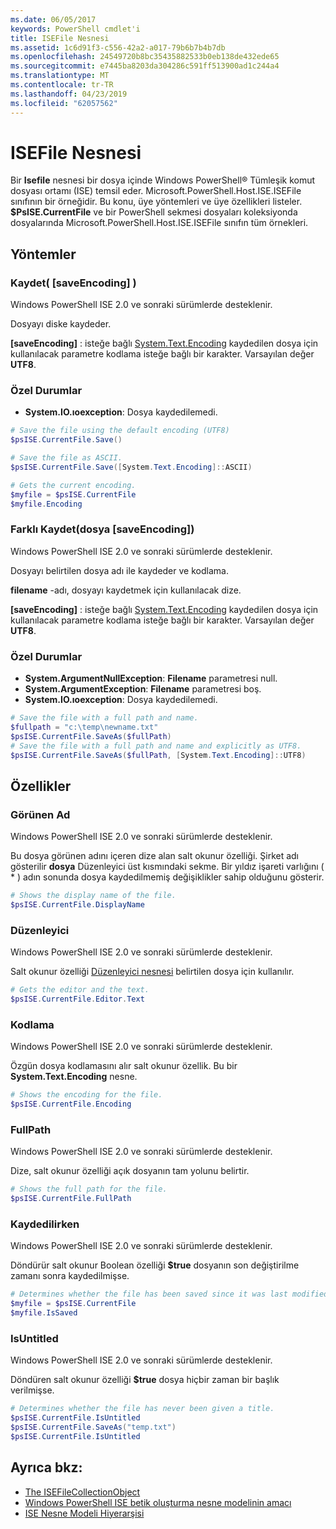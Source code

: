 ```yaml
---
ms.date: 06/05/2017
keywords: PowerShell cmdlet'i
title: ISEFile Nesnesi
ms.assetid: 1c6d91f3-c556-42a2-a017-79b6b7b4b7db
ms.openlocfilehash: 24549720b8bc35435882533b0eb138de432ede65
ms.sourcegitcommit: e7445ba8203da304286c591ff513900ad1c244a4
ms.translationtype: MT
ms.contentlocale: tr-TR
ms.lasthandoff: 04/23/2019
ms.locfileid: "62057562"
---
```

# <a name="the-isefile-object"></a>ISEFile Nesnesi

Bir **Isefile** nesnesi bir dosya içinde Windows PowerShell® Tümleşik komut dosyası ortamı (ISE) temsil eder. Microsoft.PowerShell.Host.ISE.ISEFile sınıfının bir örneğidir. Bu konu, üye yöntemleri ve üye özellikleri listeler. **$PsISE.CurrentFile** ve bir PowerShell sekmesi dosyaları koleksiyonda dosyalarında Microsoft.PowerShell.Host.ISE.ISEFile sınıfın tüm örnekleri.

## <a name="methods"></a>Yöntemler

### <a name="save-saveencoding-"></a>Kaydet\( \[saveEncoding\] \)

Windows PowerShell ISE 2.0 ve sonraki sürümlerde desteklenir.

Dosyayı diske kaydeder.

**\[saveEncoding\]**  : isteğe bağlı [System.Text.Encoding](https://msdn.microsoft.com/library/system.text.encoding.aspx) kaydedilen dosya için kullanılacak parametre kodlama isteğe bağlı bir karakter. Varsayılan değer **UTF8**.

### <a name="exceptions"></a>Özel Durumlar

- **System.IO.ıoexception**: Dosya kaydedilemedi.

```powershell
# Save the file using the default encoding (UTF8)
$psISE.CurrentFile.Save()

# Save the file as ASCII.
$psISE.CurrentFile.Save([System.Text.Encoding]::ASCII)

# Gets the current encoding.
$myfile = $psISE.CurrentFile
$myfile.Encoding
```

### <a name="saveasfilename-saveencoding"></a>Farklı Kaydet\(dosya \[saveEncoding\]\)

Windows PowerShell ISE 2.0 ve sonraki sürümlerde desteklenir.

Dosyayı belirtilen dosya adı ile kaydeder ve kodlama.

**filename** -adı, dosyayı kaydetmek için kullanılacak dize.

**\[saveEncoding\]**  : isteğe bağlı [System.Text.Encoding](https://msdn.microsoft.com/library/system.text.encoding.aspx) kaydedilen dosya için kullanılacak parametre kodlama isteğe bağlı bir karakter. Varsayılan değer **UTF8**.

### <a name="exceptions"></a>Özel Durumlar

- **System.ArgumentNullException**: **Filename** parametresi null.
- **System.ArgumentException**: **Filename** parametresi boş.
- **System.IO.ıoexception**: Dosya kaydedilemedi.

```powershell
# Save the file with a full path and name.
$fullpath = "c:\temp\newname.txt"
$psISE.CurrentFile.SaveAs($fullPath)
# Save the file with a full path and name and explicitly as UTF8.
$psISE.CurrentFile.SaveAs($fullPath, [System.Text.Encoding]::UTF8)
```

## <a name="properties"></a>Özellikler

### <a name="displayname"></a>Görünen Ad

Windows PowerShell ISE 2.0 ve sonraki sürümlerde desteklenir.

Bu dosya görünen adını içeren dize alan salt okunur özelliği. Şirket adı gösterilir **dosya** Düzenleyici üst kısmındaki sekme. Bir yıldız işareti varlığını \( \* \) adın sonunda dosya kaydedilmemiş değişiklikler sahip olduğunu gösterir.

```powershell
# Shows the display name of the file.
$psISE.CurrentFile.DisplayName
```

### <a name="editor"></a>Düzenleyici

Windows PowerShell ISE 2.0 ve sonraki sürümlerde desteklenir.

Salt okunur özelliği [Düzenleyici nesnesi](The-ISEEditor-Object.md) belirtilen dosya için kullanılır.

```powershell
# Gets the editor and the text.
$psISE.CurrentFile.Editor.Text
```

### <a name="encoding"></a>Kodlama

Windows PowerShell ISE 2.0 ve sonraki sürümlerde desteklenir.

Özgün dosya kodlamasını alır salt okunur özellik. Bu bir **System.Text.Encoding** nesne.

```powershell
# Shows the encoding for the file.
$psISE.CurrentFile.Encoding
```

### <a name="fullpath"></a>FullPath

Windows PowerShell ISE 2.0 ve sonraki sürümlerde desteklenir.

Dize, salt okunur özelliği açık dosyanın tam yolunu belirtir.

```powershell
# Shows the full path for the file.
$psISE.CurrentFile.FullPath
```

### <a name="issaved"></a>Kaydedilirken

Windows PowerShell ISE 2.0 ve sonraki sürümlerde desteklenir.

Döndürür salt okunur Boolean özelliği **$true** dosyanın son değiştirilme zamanı sonra kaydedilmişse.

```powershell
# Determines whether the file has been saved since it was last modified.
$myfile = $psISE.CurrentFile
$myfile.IsSaved
```

### <a name="isuntitled"></a>IsUntitled

Windows PowerShell ISE 2.0 ve sonraki sürümlerde desteklenir.

Döndüren salt okunur özelliği **$true** dosya hiçbir zaman bir başlık verilmişse.

```powershell
# Determines whether the file has never been given a title.
$psISE.CurrentFile.IsUntitled
$psISE.CurrentFile.SaveAs("temp.txt")
$psISE.CurrentFile.IsUntitled
```

## <a name="see-also"></a>Ayrıca bkz:

- [The ISEFileCollectionObject](The-ISEFileCollection-Object.md)
- [Windows PowerShell ISE betik oluşturma nesne modelinin amacı](Purpose-of-the-Windows-PowerShell-ISE-Scripting-Object-Model.md)
- [ISE Nesne Modeli Hiyerarşisi](The-ISE-Object-Model-Hierarchy.md)